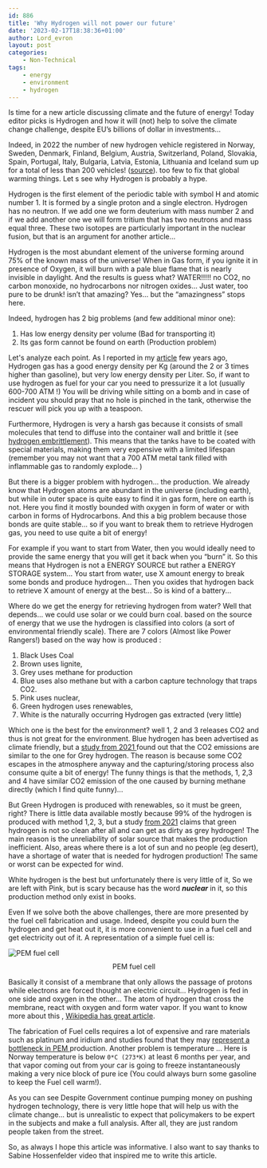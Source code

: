 ```yaml
---
id: 886
title: 'Why Hydrogen will not power our future'
date: '2023-02-17T18:38:36+01:00'
author: Lord_evron
layout: post
categories:
    - Non-Technical
tags:
    - energy
    - environment
    - hydrogen
---
```


Is time for a new article discussing climate and the future of energy! 
Today editor picks is Hydrogen and how it will (not) help to solve the climate change challenge, despite EU’s billions of dollar in investments... 


Indeed, in 2022 the number of new hydrogen vehicle registered in Norway, Sweden, Denmark, Finland, Belgium, Austria, Switzerland, Poland, Slovakia, Spain, Portugal, 
Italy, Bulgaria, Latvia, Estonia, Lithuania and Iceland sum up for a total of less than 200 vehicles! ([source](https://observatory.clean-hydrogen.europa.eu/index.php/hydrogen-landscape/end-use/hydrogen-fuel-cell-electric-vehicles)). too few to fix that global warming things. Let s see why Hydrogen is probably a hype.

Hydrogen is the first element of the periodic table with symbol H and atomic number 1. It is formed by a single proton and a single electron. 
Hydrogen has no neutron. If we add one we form deuterium with mass number 2 and if we add another one we will form tritium that has two neutrons and 
mass equal three. These two isotopes are particularly important in the nuclear fusion, but that is an argument for another article…

Hydrogen is the most abundant element of the universe forming around 75% of the known mass of the universe! When in Gas form, 
if you ignite it in presence of Oxygen, it will burn with a pale blue flame that is nearly invisible in daylight. And the results is guess what? 
WATER!!!!! no CO2, no carbon monoxide, no hydrocarbons nor nitrogen oxides… Just water, too pure to be drunk! isn’t that amazing? 
Yes... but the “amazingness” stops here.

Indeed, hydrogen has 2 big problems (and few additional minor one):

1. Has low energy density per volume (Bad for transporting it)
2. Its gas form cannot be found on earth (Production problem)

Let's analyze each point. As I reported in my [article](https://www.hindawi.com/journals/ijae/2011/214549/) few years ago, 
Hydrogen gas has a good energy density per Kg (around the 2 or 3 times higher than gasoline), but very low energy density per Liter. 
So, if want to use hydrogen as fuel for your car you need to pressurize it a lot (usually 600-700 ATM !) 
You will be driving while sitting on a bomb and in case of incident you should pray that no hole is pinched in the tank, 
otherwise the rescuer will pick you up with a teaspoon.

Furthermore, Hydrogen is very a harsh gas because it consists of small molecules that tend to diffuse into the container wall 
and brittle it (see [hydrogen embrittlement](https://en.wikipedia.org/wiki/Hydrogen_embrittlement)). This means that the tanks have to be coated with special materials,
making them very expensive with a limited lifespan (remember you may not want that a 700 ATM metal tank filled with inflammable gas to randomly explode... )

But there is a bigger problem with hydrogen... the production. We already know that Hydrogen atoms are abundant in the universe (including earth), 
but while in outer space is quite easy to find it in gas form, here on earth is not. Here you find it mostly bounded with oxygen in form of water 
or with carbon in forms of Hydrocarbons. And this a big problem because those bonds are quite stable... so if you want to break them to retrieve Hydrogen gas, 
you need to use quite a bit of energy!

For example if you want to start from Water, then you would ideally need to provide the same energy that you will get it back when you “burn” it. 
So this means that Hydrogen is not a ENERGY SOURCE but rather a ENERGY STORAGE system… You start from water, use X amount energy to break some bonds 
and produce hydrogen… Then you oxides that hydrogen back to retrieve X amount of energy at the best... So is kind of a battery...

Where do we get the energy for retrieving hydrogen from water? Well that depends... we could use solar or we could burn coal. 
based on the source of energy that we use the hydrogen is classified into colors (a sort of environmental friendly scale). 
There are 7 colors (Almost like Power Rangers!) based on the way how is produced :

1. Black Uses Coal
2. Brown uses lignite,
3. Grey uses methane for production
4. Blue uses also methane but with a carbon capture technology that traps CO2.
5. Pink uses nuclear,
6. Green hydrogen uses renewables,
7. White is the naturally occurring Hydrogen gas extracted (very little)

Which one is the best for the environment?
well 1, 2 and 3 releases CO2 and thus is not great for the environment. Blue hydrogen has been advertised as climate friendly, 
but a [study from 2021 ](https://onlinelibrary.wiley.com/doi/full/10.1002/ese3.956) found out that the CO2 emissions are similar to the one for Grey hydrogen. 
The reason is because some CO2 escapes in the atmosphere anyway and the capturing/storing process also consume quite a bit of energy! 
The funny things is that the methods, 1, 2,3 and 4 have similar CO2 emission of the one caused by burning methane directly (which I find quite funny)...


But Green Hydrogen is produced with renewables, so it must be green, right? There is little data available mostly because 99% of the hydrogen is 
produced with method 1,2, 3, but a study [from 2021](https://pubs.rsc.org/en/content/articlelanding/2021/ee/d1ee01288f) claims that green hydrogen is not so clean after all and can get as dirty as grey hydrogen! 
The main reason is the unreliability of solar source that makes the production inefficient. Also, areas where there is a lot of sun and no people (eg desert), 
have a shortage of water that is needed for hydrogen production! The same or worst can be expected for wind.

White hydrogen is the best but unfortunately there is very little of it, So we are left with Pink, but is scary because has the word ***nuclear*** in it, 
so this production method only exist in books.


Even If we solve both the above challenges, there are more presented by the fuel cell fabrication and usage.
Indeed, despite you could burn the hydrogen and get heat out it, it is more convenient to use in a fuel cell and get electricity out of it.
A representation of a simple fuel cell is:

<div class="image-container">
  <img src="{{ site.baseurl }}/assets/images/2023/02/image.png" 
       alt="PEM fuel cell" 
       class="img-responsive" 
       style="display: block; margin: 0 auto;">
  <figcaption class="caption" 
              style="display: block; text-align: center; margin-top: 10px;">
    PEM fuel cell
  </figcaption>
</div>

Basically it consist of a membrane that only allows the passage of protons while electrons are forced thought an electric circuit... 
Hydrogen is fed in one side and oxygen in the other... The atom of hydrogen that cross the membrane, react with oxygen and form water vapor. 
If you want to know more about this , [Wikipedia has great article](https://en.wikipedia.org/wiki/Proton-exchange_membrane_fuel_cell).

The fabrication of Fuel cells requires a lot of expensive and rare materials such as platinum and iridium and studies found that they may 
[represent a bottleneck in PEM ](https://www.sciencedirect.com/science/article/pii/S0360319921016219)production. Another problem is temperature ... Here is Norway temperature is below `0*C (273*K)` at least 6 months per year, 
and that vapor coming out from your car is going to freeze instantaneously making a very nice block of pure ice 
(You could always burn some gasoline to keep the Fuel cell warm!).

As you can see Despite Government continue pumping money on pushing hydrogen technology, there is very little hope that will help us with the climate change… 
but is unrealistic to expect that policymakers to be expert in the subjects and make a full analysis. After all, they are just random people taken from the street.

So, as always I hope this article was informative. I also want to say thanks to Sabine Hossenfelder video that inspired me to write this article.
